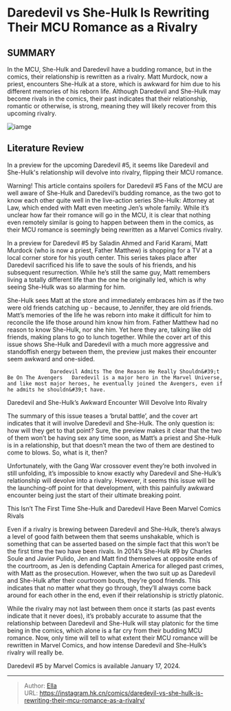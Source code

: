# Daredevil vs She-Hulk Is Rewriting Their MCU Romance as a Rivalry


## SUMMARY 



  In the MCU, She-Hulk and Daredevil have a budding romance, but in the comics, their relationship is rewritten as a rivalry.   Matt Murdock, now a priest, encounters She-Hulk at a store, which is awkward for him due to his different memories of his reborn life.   Although Daredevil and She-Hulk may become rivals in the comics, their past indicates that their relationship, romantic or otherwise, is strong, meaning they will likely recover from this upcoming rivalry.  

![iamge](https://static1.srcdn.com/wordpress/wp-content/uploads/2024/01/daredevil-she-hulk-comic-rivalry.jpg)

## Literature Review

In a preview for the upcoming Daredevil #5, it seems like Daredevil and She-Hulk&#39;s relationship will devolve into rivalry, flipping their MCU romance.




Warning! This article contains spoilers for Daredevil #5 Fans of the MCU are well aware of She-Hulk and Daredevil’s budding romance, as the two got to know each other quite well in the live-action series She-Hulk: Attorney at Law, which ended with Matt even meeting Jen’s whole family. While it’s unclear how far their romance will go in the MCU, it is clear that nothing even remotely similar is going to happen between them in the comics, as their MCU romance is seemingly being rewritten as a Marvel Comics rivalry.




In a preview for Daredevil #5 by Saladin Ahmed and Farid Karami, Matt Murdock (who is now a priest, Father Matthew) is shopping for a TV at a local corner store for his youth center. This series takes place after Daredevil sacrificed his life to save the souls of his friends, and his subsequent resurrection. While he’s still the same guy, Matt remembers living a totally different life than the one he originally led, which is why seeing She-Hulk was so alarming for him.

          

          

          




          

          

          

She-Hulk sees Matt at the store and immediately embraces him as if the two were old friends catching up - because, to Jennifer, they are old friends. Matt’s memories of the life he was reborn into make it difficult for him to reconcile the life those around him know him from. Father Matthew had no reason to know She-Hulk, nor she him. Yet here they are, talking like old friends, making plans to go to lunch together. While the cover art of this issue shows She-Hulk and Daredevil with a much more aggressive and standoffish energy between them, the preview just makes their encounter seem awkward and one-sided.




                  Daredevil Admits The One Reason He Really Shouldn&#39;t Be On The Avengers   Daredevil is a major hero in the Marvel Universe, and like most major heroes, he eventually joined the Avengers, even if he admits he shouldn&#39;t have.   


 Daredevil and She-Hulk’s Awkward Encounter Will Devolve Into Rivalry 
          

The summary of this issue teases a ‘brutal battle’, and the cover art indicates that it will involve Daredevil and She-Hulk. The only question is: how will they get to that point? Sure, the preview makes it clear that the two of them won’t be having sex any time soon, as Matt’s a priest and She-Hulk is in a relationship, but that doesn’t mean the two of them are destined to come to blows. So, what is it, then?

Unfortunately, with the Gang War crossover event they’re both involved in still unfolding, it’s impossible to know exactly why Daredevil and She-Hulk’s relationship will devolve into a rivalry. However, it seems this issue will be the launching-off point for that development, with this painfully awkward encounter being just the start of their ultimate breaking point.






 This Isn’t The First Time She-Hulk and Daredevil Have Been Marvel Comics Rivals 
          

Even if a rivalry is brewing between Daredevil and She-Hulk, there’s always a level of good faith between them that seems unshakable, which is something that can be asserted based on the simple fact that this won’t be the first time the two have been rivals. In 2014’s She-Hulk #9 by Charles Soule and Javier Pulido, Jen and Matt find themselves at opposite ends of the courtroom, as Jen is defending Captain America for alleged past crimes, with Matt as the prosecution. However, when the two suit up as Daredevil and She-Hulk after their courtroom bouts, they’re good friends. This indicates that no matter what they go through, they’ll always come back around for each other in the end, even if their relationship is strictly platonic.




While the rivalry may not last between them once it starts (as past events indicate that it never does), it’s probably accurate to assume that the relationship between Daredevil and She-Hulk will stay platonic for the time being in the comics, which alone is a far cry from their budding MCU romance. Now, only time will tell to what extent their MCU romance will be rewritten in Marvel Comics, and how intense Daredevil and She-Hulk’s rivalry will really be.

Daredevil #5 by Marvel Comics is available January 17, 2024.



---

> Author: [Ella](https://instagram.hk.cn/)  
> URL: https://instagram.hk.cn/comics/daredevil-vs-she-hulk-is-rewriting-their-mcu-romance-as-a-rivalry/  


